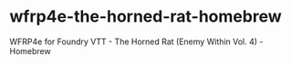 # wfrp4e-the-horned-rat-homebrew
WFRP4e for Foundry VTT - The Horned Rat (Enemy Within Vol. 4) - Homebrew
